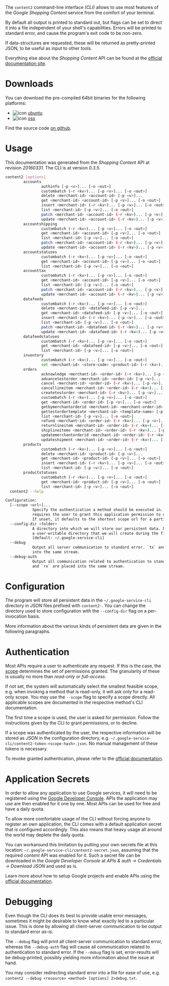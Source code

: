 <!---
DO NOT EDIT !
This file was generated automatically from 'src/mako/cli/README.md.mako'
DO NOT EDIT !
-->
The `content2` command-line interface *(CLI)* allows to use most features of the *Google Shopping Content* service from the comfort of your terminal.

By default all output is printed to standard out, but flags can be set to direct it into a file independent of your shell's
capabilities. Errors will be printed to standard error, and cause the program's exit code to be non-zero.

If data-structures are requested, these will be returned as pretty-printed JSON, to be useful as input to other tools.

Everything else about the *Shopping Content* API can be found at the
[official documentation site](https://developers.google.com/shopping-content).

# Downloads

You can download the pre-compiled 64bit binaries for the following platforms:

* ![icon](http://megaicons.net/static/img/icons_sizes/6/140/16/ubuntu-icon.png) [ubuntu](http://dl.byronimo.de/google.rs/cli/0.3.5/ubuntu/content2.tar.gz)
* ![icon](http://hydra-media.cursecdn.com/wow.gamepedia.com/a/a2/Apple-icon-16x16.png?version=25ddd67ac3dd3b634478e3978b76cb74) [osx](http://dl.byronimo.de/google.rs/cli/0.3.5/osx/content2.tar.gz)

Find the source code [on github](https://github.com/Byron/google-apis-rs/tree/master/gen/content2-cli).

# Usage

This documentation was generated from the *Shopping Content* API at revision *20160331*. The CLI is at version *0.3.5*.

```bash
content2 [options]
        accounts
                authinfo [-p <v>]... [-o <out>]
                custombatch (-r <kv>)... [-p <v>]... [-o <out>]
                delete <merchant-id> <account-id> [-p <v>]...
                get <merchant-id> <account-id> [-p <v>]... [-o <out>]
                insert <merchant-id> (-r <kv>)... [-p <v>]... [-o <out>]
                list <merchant-id> [-p <v>]... [-o <out>]
                patch <merchant-id> <account-id> (-r <kv>)... [-p <v>]... [-o <out>]
                update <merchant-id> <account-id> (-r <kv>)... [-p <v>]... [-o <out>]
        accountshipping
                custombatch (-r <kv>)... [-p <v>]... [-o <out>]
                get <merchant-id> <account-id> [-p <v>]... [-o <out>]
                list <merchant-id> [-p <v>]... [-o <out>]
                patch <merchant-id> <account-id> (-r <kv>)... [-p <v>]... [-o <out>]
                update <merchant-id> <account-id> (-r <kv>)... [-p <v>]... [-o <out>]
        accountstatuses
                custombatch (-r <kv>)... [-p <v>]... [-o <out>]
                get <merchant-id> <account-id> [-p <v>]... [-o <out>]
                list <merchant-id> [-p <v>]... [-o <out>]
        accounttax
                custombatch (-r <kv>)... [-p <v>]... [-o <out>]
                get <merchant-id> <account-id> [-p <v>]... [-o <out>]
                list <merchant-id> [-p <v>]... [-o <out>]
                patch <merchant-id> <account-id> (-r <kv>)... [-p <v>]... [-o <out>]
                update <merchant-id> <account-id> (-r <kv>)... [-p <v>]... [-o <out>]
        datafeeds
                custombatch (-r <kv>)... [-p <v>]... [-o <out>]
                delete <merchant-id> <datafeed-id> [-p <v>]...
                get <merchant-id> <datafeed-id> [-p <v>]... [-o <out>]
                insert <merchant-id> (-r <kv>)... [-p <v>]... [-o <out>]
                list <merchant-id> [-p <v>]... [-o <out>]
                patch <merchant-id> <datafeed-id> (-r <kv>)... [-p <v>]... [-o <out>]
                update <merchant-id> <datafeed-id> (-r <kv>)... [-p <v>]... [-o <out>]
        datafeedstatuses
                custombatch (-r <kv>)... [-p <v>]... [-o <out>]
                get <merchant-id> <datafeed-id> [-p <v>]... [-o <out>]
                list <merchant-id> [-p <v>]... [-o <out>]
        inventory
                custombatch (-r <kv>)... [-p <v>]... [-o <out>]
                set <merchant-id> <store-code> <product-id> (-r <kv>)... [-p <v>]... [-o <out>]
        orders
                acknowledge <merchant-id> <order-id> (-r <kv>)... [-p <v>]... [-o <out>]
                advancetestorder <merchant-id> <order-id> [-p <v>]... [-o <out>]
                cancel <merchant-id> <order-id> (-r <kv>)... [-p <v>]... [-o <out>]
                cancellineitem <merchant-id> <order-id> (-r <kv>)... [-p <v>]... [-o <out>]
                createtestorder <merchant-id> (-r <kv>)... [-p <v>]... [-o <out>]
                custombatch (-r <kv>)... [-p <v>]... [-o <out>]
                get <merchant-id> <order-id> [-p <v>]... [-o <out>]
                getbymerchantorderid <merchant-id> <merchant-order-id> [-p <v>]... [-o <out>]
                gettestordertemplate <merchant-id> <template-name> [-p <v>]... [-o <out>]
                list <merchant-id> [-p <v>]... [-o <out>]
                refund <merchant-id> <order-id> (-r <kv>)... [-p <v>]... [-o <out>]
                returnlineitem <merchant-id> <order-id> (-r <kv>)... [-p <v>]... [-o <out>]
                shiplineitems <merchant-id> <order-id> (-r <kv>)... [-p <v>]... [-o <out>]
                updatemerchantorderid <merchant-id> <order-id> (-r <kv>)... [-p <v>]... [-o <out>]
                updateshipment <merchant-id> <order-id> (-r <kv>)... [-p <v>]... [-o <out>]
        products
                custombatch (-r <kv>)... [-p <v>]... [-o <out>]
                delete <merchant-id> <product-id> [-p <v>]...
                get <merchant-id> <product-id> [-p <v>]... [-o <out>]
                insert <merchant-id> (-r <kv>)... [-p <v>]... [-o <out>]
                list <merchant-id> [-p <v>]... [-o <out>]
        productstatuses
                custombatch (-r <kv>)... [-p <v>]... [-o <out>]
                get <merchant-id> <product-id> [-p <v>]... [-o <out>]
                list <merchant-id> [-p <v>]... [-o <out>]
  content2 --help

Configuration:
  [--scope <url>]...
            Specify the authentication a method should be executed in. Each scope
            requires the user to grant this application permission to use it.
            If unset, it defaults to the shortest scope url for a particular method.
  --config-dir <folder>
            A directory into which we will store our persistent data. Defaults to
            a user-writable directory that we will create during the first invocation.
            [default: ~/.google-service-cli]
  --debug
            Output all server communication to standard error. `tx` and `rx` are placed
            into the same stream.
  --debug-auth
            Output all communication related to authentication to standard error. `tx`
            and `rx` are placed into the same stream.

```

# Configuration

The program will store all persistent data in the `~/.google-service-cli` directory in *JSON* files prefixed with `content2-`.  You can change the directory used to store configuration with the `--config-dir` flag on a per-invocation basis.

More information about the various kinds of persistent data are given in the following paragraphs.

# Authentication

Most APIs require a user to authenticate any request. If this is the case, the [scope][scopes] determines the 
set of permissions granted. The granularity of these is usually no more than *read-only* or *full-access*.

If not set, the system will automatically select the smallest feasible scope, e.g. when invoking a
method that is read-only, it will ask only for a read-only scope. 
You may use the `--scope` flag to specify a scope directly. 
All applicable scopes are documented in the respective method's CLI documentation.

The first time a scope is used, the user is asked for permission. Follow the instructions given 
by the CLI to grant permissions, or to decline.

If a scope was authenticated by the user, the respective information will be stored as *JSON* in the configuration
directory, e.g. `~/.google-service-cli/content2-token-<scope-hash>.json`. No manual management of these tokens
is necessary.

To revoke granted authentication, please refer to the [official documentation][revoke-access].

# Application Secrets

In order to allow any application to use Google services, it will need to be registered using the 
[Google Developer Console][google-dev-console]. APIs the application may use are then enabled for it
one by one. Most APIs can be used for free and have a daily quota.

To allow more comfortable usage of the CLI without forcing anyone to register an own application, the CLI
comes with a default application secret that is configured accordingly. This also means that heavy usage
all around the world may deplete the daily quota.

You can workaround this limitation by putting your own secrets file at this location: 
`~/.google-service-cli/content2-secret.json`, assuming that the required *content* API 
was enabled for it. Such a secret file can be downloaded in the *Google Developer Console* at 
*APIs & auth -> Credentials -> Download JSON* and used as is.

Learn more about how to setup Google projects and enable APIs using the [official documentation][google-project-new].


# Debugging

Even though the CLI does its best to provide usable error messages, sometimes it might be desirable to know
what exactly led to a particular issue. This is done by allowing all client-server communication to be 
output to standard error *as-is*.

The `--debug` flag will print all client-server communication to standard error, whereas the `--debug-auth` flag
will cause all communication related to authentication to standard error.
If the `--debug` flag is set, error-results will be debug-printed, possibly yielding more information about the 
issue at hand.

You may consider redirecting standard error into a file for ease of use, e.g. `content2 --debug <resource> <method> [options] 2>debug.txt`.


[scopes]: https://developers.google.com/+/api/oauth#scopes
[revoke-access]: http://webapps.stackexchange.com/a/30849
[google-dev-console]: https://console.developers.google.com/
[google-project-new]: https://developers.google.com/console/help/new/
